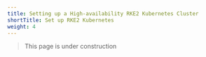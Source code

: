 ```yaml
---
title: Setting up a High-availability RKE2 Kubernetes Cluster
shortTitle: Set up RKE2 Kubernetes
weight: 4
---
```


> This page is under construction
